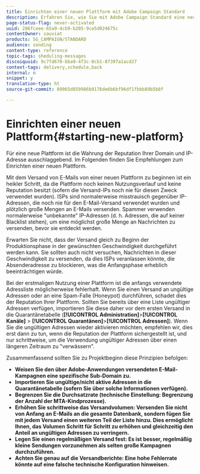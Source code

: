 ```yaml
---
title: Einrichten einer neuen Plattform mit Adobe Campaign Standard
description: Erfahren Sie, wie Sie mit Adobe Campaign Standard eine neue Plattform einrichten und dabei die Reputation Ihrer Domain und IP-Adresse wahren können.
page-status-flag: never-activated
uuid: 286fceee-65a9-4cb9-b205-9ce5d024675c
contentOwner: sauviat
products: SG_CAMPAIGN/STANDARD
audience: sending
content-type: reference
topic-tags: sheduling-messages
discoiquuid: 9c7fd670-bba9-4f3c-8cb1-87397a1acd27
context-tags: delivery,schedule,back
internal: n
snippet: y
translation-type: ht
source-git-commit: 89965d859986b9176de6b6bf96df1fbbb89b5b8f

---
```



# Einrichten einer neuen Plattform{#starting-new-platform}

Für eine neue Plattform ist die Wahrung der Reputation Ihrer Domain und IP-Adresse ausschlaggebend. Im Folgenden finden Sie Empfehlungen zum Einrichten einer neuen Plattform.

Mit dem Versand von E-Mails von einer neuen Plattform zu beginnen ist ein heikler Schritt, da die Plattform noch keinen Nutzungsverlauf und keine Reputation besitzt (sofern die Versand-IPs noch nie für diesen Zweck verwendet wurden). ISPs sind normalerweise misstrauisch gegenüber IP-Adressen, die noch nie für den E-Mail-Versand verwendet wurden und plötzlich große Mengen an E-Mails versenden. Spammer verwenden normalerweise &quot;unbekannte&quot; IP-Adressen (d. h. Adressen, die auf keiner Blacklist stehen), um eine möglichst große Menge an Nachrichten zu versenden, bevor sie entdeckt werden.

Erwarten Sie nicht, dass der Versand gleich zu Beginn der Produktionsphase in der gewünschten Geschwindigkeit durchgeführt werden kann. Sie sollten auch nicht versuchen, Nachrichten in dieser Geschwindigkeit zu versenden, da dies ISPs veranlassen könnte, die Absenderadresse zu blockieren, was die Anfangsphase erheblich beeinträchtigen würde.

Bei der erstmaligen Nutzung einer Plattform ist die anfangs verwendete Adressliste möglicherweise fehlerhaft. Wenn Sie einen Versand an ungültige Adressen oder an eine Spam-Falle (Honeypot) durchführen, schadet dies der Reputation Ihrer Plattform. Sollten Sie bereits über eine Liste ungültiger Adressen verfügen, importieren Sie diese daher vor dem ersten Versand in die Quarantänetabelle (**[!UICONTROL Administration]**>**[!UICONTROL  Kanäle]** > **[!UICONTROL Quarantänen]**>**[!UICONTROL  Adressen]**). Wenn Sie die ungültigen Adressen wieder aktivieren möchten, empfehlen wir, dies erst dann zu tun, wenn die Reputation der Plattform sichergestellt ist, und nur schrittweise, um die Verwendung ungültiger Adressen über einen längeren Zeitraum zu &quot;verwässern&quot;.

Zusammenfassend sollten Sie zu Projektbeginn diese Prinzipien befolgen:
* **Weisen Sie den über Adobe-Anwendungen versendeten E-Mail-Kampagnen eine spezifische Sub-Domain zu.**
* **Importieren Sie ungültige/nicht aktive Adressen in die Quarantänetabelle (sofern Sie über solche Informationen verfügen).**
* **Begrenzen Sie die Durchsatzrate (technische Einstellung: Begrenzung der Anzahl der MTA-Kindprozesse).**
* **Erhöhen Sie schrittweise das Versandvolumen: Versenden Sie nicht von Anfang an E-Mails an die gesamte Datenbank, sondern fügen Sie mit jedem Versand einen weiteren Teil der Liste hinzu. Dies ermöglicht Ihnen, das Volumen Schritt für Schritt zu erhöhen und gleichzeitig den Anteil an ungültigen Adressen zu verringern.**
* **Legen Sie einen regelmäßigen Versand fest: Es ist besser, regelmäßig kleine Sendungen vorzunehmen als selten große Kampagnen durchzuführen.**
* **Achten Sie genau auf die Versandberichte: Eine hohe Fehlerrate könnte auf eine falsche technische Konfiguration hinweisen.**
